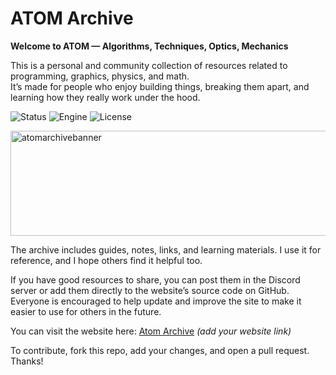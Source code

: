 # ATOM Archive

**Welcome to ATOM — Algorithms, Techniques, Optics, Mechanics**

This is a personal and community collection of resources related to programming, graphics, physics, and math.  
It’s made for people who enjoy building things, breaking them apart, and learning how they really work under the hood.

![Status](https://badgen.net/badge/Status/Development/orange?icon=github)
![Engine](https://badgen.net/badge/Engine/Community/blue)
![License](https://badgen.net/badge/license/GNU-Public/green)

<img width="600" height="168" alt="atomarchivebanner" src="https://github.com/user-attachments/assets/22ac22a5-6faf-4b50-b51f-df634adc7184" />

The archive includes guides, notes, links, and learning materials. I use it for reference, and I hope others find it helpful too.

If you have good resources to share, you can post them in the Discord server or add them directly to the website’s source code on GitHub.  
Everyone is encouraged to help update and improve the site to make it easier to use for others in the future.

You can visit the website here: [Atom Archive](#) *(add your website link)*

To contribute, fork this repo, add your changes, and open a pull request. Thanks!
